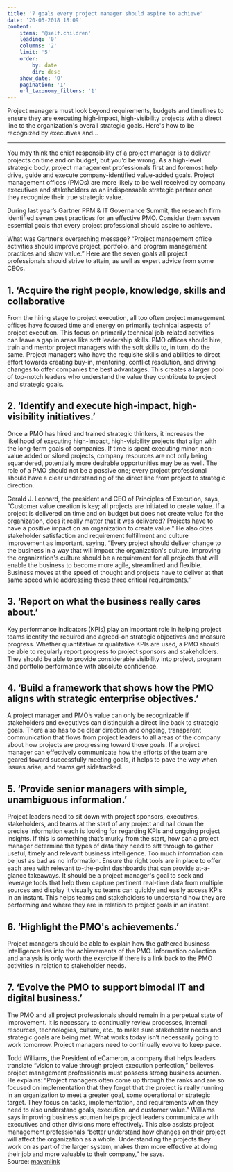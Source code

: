 ```yaml
---
title: '7 goals every project manager should aspire to achieve'
date: '20-05-2018 18:09'
content:
    items: '@self.children'
    leading: '0'
    columns: '2'
    limit: '5'
    order:
        by: date
        dir: desc
    show_date: '0'
    pagination: '1'
    url_taxonomy_filters: '1'
---
```


Project managers must look beyond requirements, budgets and timelines to ensure they are executing high-impact, high-visibility projects with a direct line to the organization's overall strategic goals. Here's how to be recognized by executives and...

<hr>

You may think the chief responsibility of a project manager is to deliver projects on time and on budget, but you’d be wrong. As a high-level strategic body, project management professionals first and foremost help drive, guide and execute company-identified value-added goals. Project management offices (PMOs) are more likely to be well received by company executives and stakeholders as an indispensable strategic partner once they recognize their true strategic value.

During last year’s Gartner PPM & IT Governance Summit, the research firm identified seven best practices for an effective PMO. Consider them seven essential goals that every project professional should aspire to achieve.

What was Gartner’s overarching message? “Project management office activities should improve project, portfolio, and program management practices and show value.” Here are the seven goals all project professionals should strive to attain, as well as expert advice from some CEOs.

## 1. ‘Acquire the right people, knowledge, skills and collaborative

From the hiring stage to project execution, all too often project management offices have focused time and energy on primarily technical aspects of project execution. This focus on primarily technical job-related activities can leave a gap in areas like soft leadership skills. PMO offices should hire, train and mentor project managers with the soft skills to, in turn, do the same. Project managers who have the requisite skills and abilities to direct effort towards creating buy-in, mentoring, conflict resolution, and driving changes to offer companies the best advantages. This creates a larger pool of top-notch leaders who understand the value they contribute to project and strategic goals.

## 2. ‘Identify and execute high-impact, high-visibility initiatives.’

Once a PMO has hired and trained strategic thinkers, it increases the likelihood of executing high-impact, high-visibility projects that align with the long-term goals of companies. If time is spent executing minor, non-value added or siloed projects, company resources are not only being squandered, potentially more desirable opportunities may be as well. The role of a PMO should not be a passive one; every project professional should have a clear understanding of the direct line from project to strategic direction.

Gerald J. Leonard, the president and CEO of Principles of Execution, says, “Customer value creation is key; all projects are initiated to create value. If a project is delivered on time and on budget but does not create value for the organization, does it really matter that it was delivered? Projects have to have a positive impact on an organization to create value.” He also cites stakeholder satisfaction and requirement fulfillment and culture improvement as important, saying, “Every project should deliver change to the business in a way that will impact the organization's culture. Improving the organization's culture should be a requirement for all projects that will enable the business to become more agile, streamlined and flexible. Business moves at the speed of thought and projects have to deliver at that same speed while addressing these three critical requirements.”

## 3. ‘Report on what the business really cares about.’

Key performance indicators (KPIs) play an important role in helping project teams identify the required and agreed-on strategic objectives and measure progress. Whether quantitative or qualitative KPIs are used, a PMO should be able to regularly report progress to project sponsors and stakeholders. They should be able to provide considerable visibility into project, program and portfolio performance with absolute confidence.

## 4. ‘Build a framework that shows how the PMO aligns with strategic enterprise objectives.’

A project manager and PMO’s value can only be recognizable if stakeholders and executives can distinguish a direct line back to strategic goals. There also has to be clear direction and ongoing, transparent communication that flows from project leaders to all areas of the company about how projects are progressing toward those goals. If a project manager can effectively communicate how the efforts of the team are geared toward successfully meeting goals, it helps to pave the way when issues arise, and teams get sidetracked.

## 5. ‘Provide senior managers with simple, unambiguous information.’

Project leaders need to sit down with project sponsors, executives, stakeholders, and teams at the start of any project and nail down the precise information each is looking for regarding KPIs and ongoing project insights. If this is something that’s murky from the start, how can a project manager determine the types of data they need to sift through to gather useful, timely and relevant business intelligence. Too much information can be just as bad as no information. Ensure the right tools are in place to offer each area with relevant to-the-point dashboards that can provide at-a-glance takeaways. It should be a project manager's goal to seek and leverage tools that help them capture pertinent real-time data from multiple sources and display it visually so teams can quickly and easily access KPIs in an instant. This helps teams and stakeholders to understand how they are performing and where they are in relation to project goals in an instant.

## 6. ‘Highlight the PMO's achievements.’

Project managers should be able to explain how the gathered business intelligence ties into the achievements of the PMO. Information collection and analysis is only worth the exercise if there is a link back to the PMO activities in relation to stakeholder needs.

## 7. ‘Evolve the PMO to support bimodal IT and digital business.’

The PMO and all project professionals should remain in a perpetual state of improvement. It is necessary to continually review processes, internal resources, technologies, culture, etc., to make sure stakeholder needs and strategic goals are being met. What works today isn’t necessarily going to work tomorrow. Project managers need to continually evolve to keep pace.

Todd Williams, the President of eCameron, a company that helps leaders translate “vision to value through project execution perfection,” believes project management professionals must possess strong business acumen. He explains: “Project managers often come up through the ranks and are so focused on implementation that they forget that the project is really running in an organization to meet a greater goal, some operational or strategic target. They focus on tasks, implementation, and requirements when they need to also understand goals, execution, and customer value.” Williams says improving business acumen helps project leaders communicate with executives and other divisions more effectively. This also assists project management professionals “better understand how changes on their project will affect the organization as a whole. Understanding the projects they work on as part of the larger system, makes them more effective at doing their job and more valuable to their company,” he says.
<br>
Source: [mavenlink](https://blog.mavenlink.com/)
